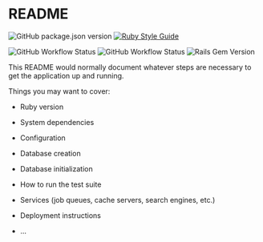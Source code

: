 # README

![GitHub package.json version](https://img.shields.io/github/package-json/v/RYLabs/rails-starter?color=information&label=Project%20Version)
[![Ruby Style Guide](https://img.shields.io/badge/code_style-rubocop-brightgreen.svg)](https://github.com/rubocop-hq/rubocop)

![GitHub Workflow Status](https://img.shields.io/github/workflow/status/RYLabs/rails-starter/RubocopTests?label=Rubocop%20tests&style=flat)
![GitHub Workflow Status](https://img.shields.io/github/workflow/status/RYLabs/rails-starter/RSpecTests?label=RSpec%20tests&style=flat)
![Rails Gem Version](https://img.shields.io/badge/Rails-v6.0.3.4-informational?style=flat)

This README would normally document whatever steps are necessary to get the
application up and running.

Things you may want to cover:

* Ruby version

* System dependencies

* Configuration

* Database creation

* Database initialization

* How to run the test suite

* Services (job queues, cache servers, search engines, etc.)

* Deployment instructions

* ...
